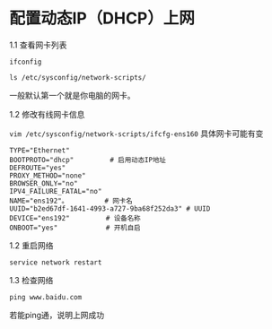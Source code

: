 # 配置动态IP（DHCP）上网

1.1 查看网卡列表

`ifconfig`

`ls /etc/sysconfig/network-scripts/`

一般默认第一个就是你电脑的网卡。

1.2 修改有线网卡信息

`vim /etc/sysconfig/network-scripts/ifcfg-ens160` 具体网卡可能有变

```
TYPE="Ethernet"
BOOTPROTO="dhcp"         # 启用动态IP地址
DEFROUTE="yes"
PROXY_METHOD="none"
BROWSER_ONLY="no"
IPV4_FAILURE_FATAL="no"
NAME="ens192"。         # 网卡名
UUID="b2ed67df-1641-4993-a727-9ba68f252da3" # UUID
DEVICE="ens192"         # 设备名称
ONBOOT="yes"            # 开机自启
```

1.2 重启网络

`service network restart `

1.3 检查网络

`ping www.baidu.com`

若能ping通，说明上网成功
